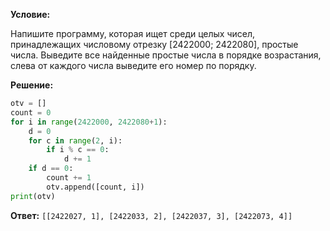 **Условие:**

Напишите программу, которая ищет среди целых чисел, принадлежащих числовому отрезку [2422000; 2422080], простые числа. 
Выведите все найденные простые числа в порядке возрастания, слева от каждого числа выведите его номер по порядку.

**Решение:**

```python
otv = []
count = 0
for i in range(2422000, 2422080+1):
    d = 0
    for c in range(2, i):
        if i % c == 0:
            d += 1
    if d == 0:
        count += 1
        otv.append([count, i])
print(otv)
```

**Ответ:** ``[[2422027, 1], [2422033, 2], [2422037, 3], [2422073, 4]]``
